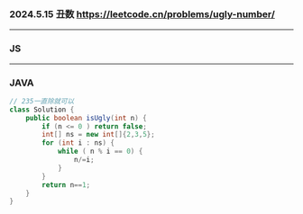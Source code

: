 ### 2024.5.15 丑数 https://leetcode.cn/problems/ugly-number/
---

### JS

---

### JAVA
```java
// 235一直除就可以
class Solution {
    public boolean isUgly(int n) {
        if (n <= 0 ) return false;
        int[] ns = new int[]{2,3,5};
        for (int i : ns) {
            while ( n % i == 0) {
                n/=i;
            }
        }
        return n==1;
    }
}
```
